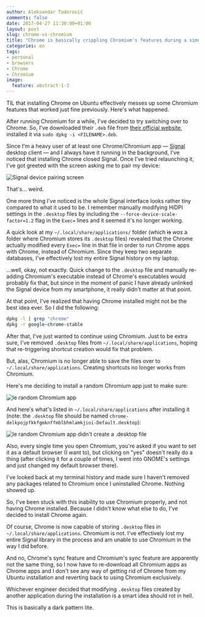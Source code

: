 ```yaml
---
author: Aleksandar Todorović
comments: false
date: 2017-04-27 11:30:00+01:00
layout: post
slug: chrome-vs-chromium
title: "Chrome is basically crippling Chromium's features during a simultaneous installation"
categories: en
tags:
- personal
- browsers
- Chrome
- Chromium
image:
  feature: abstract-1-3
---
```


TIL that installing Chrome on Ubuntu effectively messes up some Chromium features that worked just fine previously. Here's what happened.

After running Chromium for a while, I've decided to try switching over to Chrome. So, I've downloaded their `.deb` file from [their official website](https://www.google.com/chrome/browser/desktop/index.html), installed it via `sudo dpkg -i <FILENAME>.deb`.

Since I'm a heavy user of at least one Chrome/Chromium app — [Signal](https://chrome.google.com/webstore/detail/signal-private-messenger/bikioccmkafdpakkkcpdbppfkghcmihk) desktop client — and I always have it running in the background, I've noticed that installing Chrome closed Signal. Once I've tried relaunching it, I've got greeted with the screen asking me to pair my device:

![Signal device pairing screen](https://support.whispersystems.org/hc/en-us/article_attachments/204262718/Screenshot_from_2015-11-28_22_37_18.png)

That's... weird.

One more thing I've noticed is the whole Signal interface looks rather tiny compared to what it used to be. I remember manually modifying HiDPI settings in the `.desktop` files by including the `--force-device-scale-factor=1.2` flag in the `Exec=` lines and it seemed it's no longer working.

A quick look at my `~/.local/share/applications/` folder (which ~~is~~ _was_ a folder where Chromium stores its `.desktop` files) revealed that the Chrome actually modified every `Exec=` line in that file in order to run Chrome apps with Chrome, instead of Chromium. Since they keep two separate databases, I've effectively lost my entire Signal history on my laptop.

...well, okay, not exactly. Quick change to the `.desktop` file and manually re-adding Chromium's executable instead of Chrome's executables would probably fix that, but since in the moment of panic I have already unlinked the Signal device from my smartphone, it really didn't matter at that point.

At that point, I've realized that having Chrome installed might not be the best idea ever. So I did the following:

```bash
dpkg -l | grep "chrome"
dpkg -r google-chrome-stable
```

After that, I've just wanted to continue using Chromium. Just to be extra sure, I've removed `.desktop` files from `~/.local/share/applications`, hoping that re-triggering shortcut creation would fix that problem.

But, alas, Chromium is no longer able to save the files over to `~/.local/share/applications`. Creating shortcuts no longer works from Chromium.

Here's me deciding to install a random Chromium app just to make sure:

![le random Chromium app](https://raw.githubusercontent.com/r3bl/r3bl.github.io/master/images/chrome-chromium/1.png)

And here's what's listed in `~/.local/share/applications` after installing it (note: the `.desktop` file should be named `chrome-delkpojpfkkfgmknffmblbhmlamkjioi-Default.desktop`):

![le random Chromium app didn't create a .desktop file](https://raw.githubusercontent.com/r3bl/r3bl.github.io/master/images/chrome-chromium/2.png)

Also, every single time you open Chromium, you're asked if you want to set it as a default browser (I want to), but clicking on "yes" doesn't really do a thing (after clicking it for a couple of times, I went into GNOME's settings and just changed my default browser there).

I've looked back at my terminal history and made sure I haven't removed any packages related to Chromium once I uninstalled Chrome. Nothing showed up.

So, I've been stuck with this inability to use Chromium properly, and not having Chrome installed. Because I didn't know what else to do, I've decided to install Chrome again.

Of course, Chrome is now capable of storing `.desktop` files in `~/.local/share/applications`. Chromium is not. I've effectively lost my entire Signal library in the process and am unable to use Chromium in the way I did before.

And no, Chrome's sync feature and Chromium's sync feature are apparently not the same thing, so I now have to re-download all Chromium apps as Chrome apps and I don't see any way of getting rid of Chrome from my Ubuntu installation and reverting back to using Chromium exclusively.

Whichever engineer decided that modifying `.desktop` files created by another application during the installation is a smart idea should rot in hell.

This is basically a dark pattern lite.
